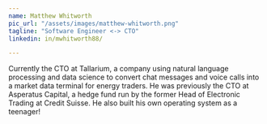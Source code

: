 ```yaml
---
name: Matthew Whitworth
pic_url: "/assets/images/matthew-whitworth.png"
tagline: "Software Engineer <-> CTO"
linkedin: in/mwhitworth88/

---
```

Currently the CTO at Tallarium, a company using natural language processing and data science to convert chat messages and voice calls into a market data terminal for energy traders. He was previously the CTO at Asperatus Capital, a hedge fund run by the former Head of Electronic Trading at Credit Suisse. He also built his own operating system as a teenager!
